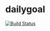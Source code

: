 # dailygoal

[![Build Status](https://drone.io/github.com/hakomikan/dailygoal/status.png)](https://drone.io/github.com/hakomikan/dailygoal/latest)
